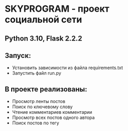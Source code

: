 # SKYPROGRAM - проект социальной сети
## Python 3.10, Flask 2.2.2

## Запуск:
* Установить зависимости из файла requirements.txt
* Запустить файл run.py

## В проекте реализованы:
* Просмотр ленты постов
* Поиск по ключевому слову
* Чтение комментариев комментарии
* Просмотр всех постов одного автора
* Поиск постов по тегу
